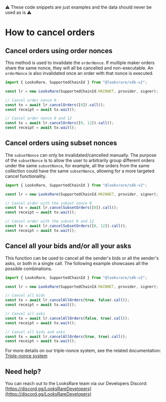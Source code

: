 :warning: These code snippets are just examples and the data should never be used as is :warning:

# How to cancel orders

## Cancel orders using order nonces

This method is used to invalidate the `orderNonce`. If multiple maker orders share the same nonce, they will all be cancelled and non-executable. An `orderNonce` is also invalidated once an order with that nonce is executed.

```ts
import { LooksRare, SupportedChainId } from "@looksrare/sdk-v2";

const lr = new LooksRare(SupportedChainId.MAINNET, provider, signer);

// Cancel order nonce 0
const tx = await lr.cancelOrders([0]).call();
const receipt = await tx.wait();

// Cancel order nonce 0 and 12
const tx = await lr.cancelOrders([0, 12]).call();
const receipt = await tx.wait();
```

## Cancel orders using subset nonces

The `subsetNonce` can only be invalidated/cancelled manually. The purpose of the `subsetNonce` is to allow the user to arbitrarily group different orders under the same `subsetNonce`, for example, all the orders from the same collection could have the same `subsetNonce`, allowing for a more targeted cancel functionality.

```ts
import { LooksRare, SupportedChainId } from "@looksrare/sdk-v2";

const lr = new LooksRare(SupportedChainId.MAINNET, provider, signer);

// Cancel order with the subset nonce 0
const tx = await lr.cancelSubsetOrders([0]).call();
const receipt = await tx.wait();

// Cancel order with the subset 0 and 12
const tx = await lr.cancelSubsetOrders([0, 12]).call();
const receipt = await tx.wait();
```

## Cancel all your bids and/or all your asks

This function can be used to cancel all the sender's bids or all the sender's asks, or both in a single call. The following example showcases all the possible combinations.

```ts
import { LooksRare, SupportedChainId } from "@looksrare/sdk-v2";

const lr = new LooksRare(SupportedChainId.MAINNET, provider, signer);

// Cancel all bids
const tx = await lr.cancelAllOrders(true, false).call();
const receipt = await tx.wait();

// Cancel all asks
const tx = await lr.cancelAllOrders(false, true).call();
const receipt = await tx.wait();

// Cancel all bids and asks
const tx = await lr.cancelAllOrders(true, true).call();
const receipt = await tx.wait();
```

For more details on our triple-nonce system, see the related documentation: [Triple-nonce system](https://docs.looksrare.org/developers/protocol/triple-nonce-system-v2)

## Need help?

You can reach out to the LooksRare team via our Developers Discord: [https://discord.gg/LooksRareDevelopers](https://discord.gg/LooksRareDevelopers)
